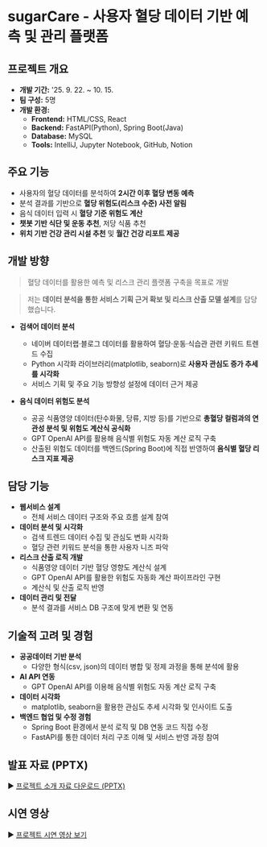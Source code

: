 # sugarCare - 사용자 혈당 데이터 기반 예측 및 관리 플랫폼

## 프로젝트 개요
- **개발 기간:** '25. 9. 22. ~ 10. 15. 
- **팀 구성:** 5명  
- **개발 환경:**  
  - **Frontend:** HTML/CSS, React  
  - **Backend:** FastAPI(Python), Spring Boot(Java)  
  - **Database:** MySQL  
  - **Tools:** IntelliJ, Jupyter Notebook, GitHub, Notion  

## 주요 기능
- 사용자의 혈당 데이터를 분석하여 **2시간 이후 혈당 변동 예측**
- 분석 결과를 기반으로 **혈당 위험도(리스크 수준) 사전 알림**
- 음식 데이터 입력 시 **혈당 기준 위험도 계산**
- **챗봇 기반 식단 및 운동 추천**, 저당 식품 추천
- **위치 기반 건강 관리 시설 추천** 및 **월간 건강 리포트 제공**

## 개발 방향
> 혈당 데이터를 활용한 예측 및 리스크 관리 플랫폼 구축을 목표로 개발

> 저는 **데이터 분석을 통한 서비스 기획 근거 확보 및 리스크 산출 모델 설계**를 담당했습니다.
- **검색어 데이터 분석**  
  - 네이버 데이터랩·블로그 데이터를 활용하여 혈당·운동·식습관 관련 키워드 트렌드 수집  
  - Python 시각화 라이브러리(matplotlib, seaborn)로 **사용자 관심도 증가 추세를 시각화**  
  - 서비스 기획 및 주요 기능 방향성 설정에 데이터 근거 제공  

- **음식 데이터 위험도 분석**  
  - 공공 식품영양 데이터(탄수화물, 당류, 지방 등)를 기반으로 **총혈당 컬럼과의 연관성 분석 및 위험도 계산식 공식화**  
  - GPT OpenAI API를 활용해 음식별 위험도 자동 계산 로직 구축  
  - 산출된 위험도 데이터를 백엔드(Spring Boot)에 직접 반영하여 **음식별 혈당 리스크 지표 제공**

## 담당 기능
- **웹서비스 설계**
  - 전체 서비스 데이터 구조와 주요 흐름 설계 참여  
- **데이터 분석 및 시각화**
  - 검색 트렌드 데이터 수집 및 관심도 변화 시각화  
  - 혈당 관련 키워드 분석을 통한 사용자 니즈 파악  
- **리스크 산출 로직 개발**
  - 식품영양 데이터 기반 혈당 영향도 계산식 설계  
  - GPT OpenAI API를 활용한 위험도 자동화 계산 파이프라인 구현  
  - 계산식 및 산출 로직 반영  
- **데이터 관리 및 전달**
  - 분석 결과를 서비스 DB 구조에 맞게 변환 및 연동  

## 기술적 고려 및 경험
- **공공데이터 기반 분석**  
  - 다양한 형식(csv, json)의 데이터 병합 및 정제 과정을 통해 분석에 활용  
- **AI API 연동**  
  - GPT OpenAI API를 이용해 음식별 위험도 자동 계산 로직 구축  
- **데이터 시각화**  
  - matplotlib, seaborn을 활용한 관심도 추세 시각화 및 인사이트 도출  
- **백엔드 협업 및 수정 경험**  
  - Spring Boot 환경에서 분석 로직 및 DB 연동 코드 직접 수정  
  - FastAPI를 통한 데이터 처리 구조 이해 및 서비스 반영 과정 참여  

## 발표 자료 (PPTX)
  ▶ [프로젝트 소개 자료 다운로드 (PPTX)](https://docs.google.com/presentation/d/1eqJU14yprx_ffPA_c03KSTvVr71Ikugu/edit?usp=drive_link&ouid=110404428503341384988&rtpof=true&sd=true)

## 시연 영상
  ▶ [프로젝트 시연 영상 보기](https://drive.google.com/file/d/11kNSkp861ayLzV1uEeKQVwr550dZ0Rms/view?usp=drive_link)
